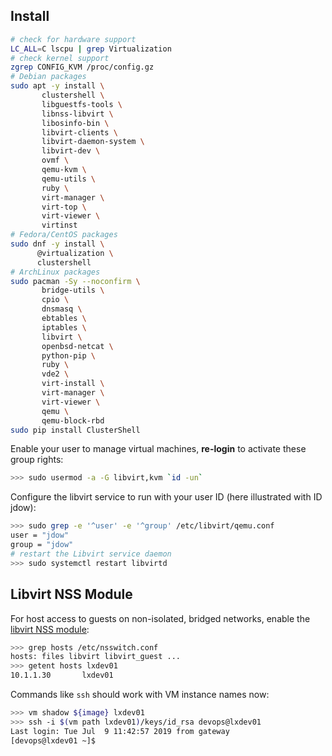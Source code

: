 ## Install

```bash
# check for hardware support
LC_ALL=C lscpu | grep Virtualization
# check kernel support
zgrep CONFIG_KVM /proc/config.gz
# Debian packages
sudo apt -y install \
       clustershell \
       libguestfs-tools \
       libnss-libvirt \
       libosinfo-bin \
       libvirt-clients \
       libvirt-daemon-system \
       libvirt-dev \
       ovmf \
       qemu-kvm \
       qemu-utils \
       ruby \
       virt-manager \
       virt-top \
       virt-viewer \
       virtinst
# Fedora/CentOS packages
sudo dnf -y install \
      @virtualization \
      clustershell
# ArchLinux packages
sudo pacman -Sy --noconfirm \
       bridge-utils \
       cpio \
       dnsmasq \
       ebtables \
       iptables \
       libvirt \
       openbsd-netcat \
       python-pip \
       ruby \
       vde2 \
       virt-install \
       virt-manager \
       virt-viewer \
       qemu \
       qemu-block-rbd
sudo pip install ClusterShell
```

Enable your user to manage virtual machines, **re-login** to activate these group rights:

```bash
>>> sudo usermod -a -G libvirt,kvm `id -un`      
```

Configure the libvirt service to run with your user ID (here illustrated with ID jdow):

```bash
>>> sudo grep -e '^user' -e '^group' /etc/libvirt/qemu.conf
user = "jdow"
group = "jdow"
# restart the Libvirt service daemon
>>> sudo systemctl restart libvirtd
```

## Libvirt NSS Module

For host access to guests on non-isolated, bridged networks, enable the [libvirt NSS module][01]:

```bash
>>> grep hosts /etc/nsswitch.conf
hosts: files libvirt libvirt_guest ...
>>> getent hosts lxdev01
10.1.1.30       lxdev01
```

Commands like `ssh` should work with VM instance names now:

```bash
>>> vm shadow ${image} lxdev01
>>> ssh -i $(vm path lxdev01)/keys/id_rsa devops@lxdev01
Last login: Tue Jul  9 11:42:57 2019 from gateway
[devops@lxdev01 ~]$
```

[01]: https://libvirt.org/nss.html
